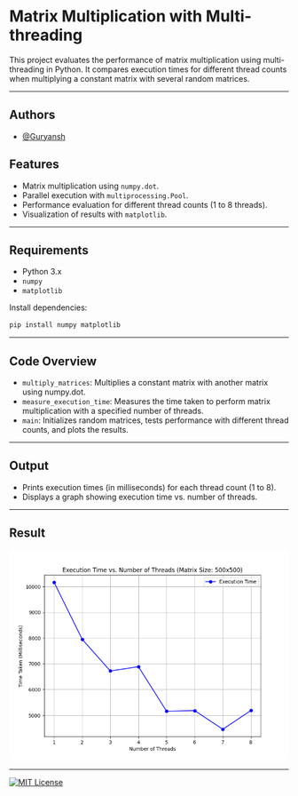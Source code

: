 # Matrix Multiplication with Multi-threading

This project evaluates the performance of matrix multiplication using multi-threading in Python. It compares execution times for different thread counts when multiplying a constant matrix with several random matrices.

---

## Authors

- [@Guryansh](https://www.github.com/Guryansh)
  
## Features
- Matrix multiplication using `numpy.dot`.
- Parallel execution with `multiprocessing.Pool`.
- Performance evaluation for different thread counts (1 to 8 threads).
- Visualization of results with `matplotlib`.

---

## Requirements
- Python 3.x
- `numpy`
- `matplotlib`

Install dependencies:

```bash
pip install numpy matplotlib
```

---

## Code Overview
- `multiply_matrices`: Multiplies a constant matrix with another matrix using numpy.dot.
- `measure_execution_time`: Measures the time taken to perform matrix multiplication with a specified number of threads.
- `main`: Initializes random matrices, tests performance with different thread counts, and plots the results.

---

## Output
- Prints execution times (in milliseconds) for each thread count (1 to 8).
- Displays a graph showing execution time vs. number of threads.

---

## Result
![myplot.png](myplot.png)

---

[![MIT License](https://img.shields.io/badge/License-MIT-green.svg)](https://choosealicense.com/licenses/mit/)